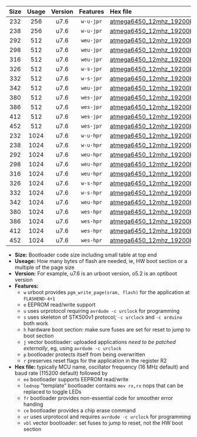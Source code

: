 |Size|Usage|Version|Features|Hex file|
|:-:|:-:|:-:|:-:|:--|
|232|256|u7.6|`w-u-jpr`|[atmega6450_12mhz_19200bps_ur_vbl.hex](https://raw.githubusercontent.com/stefanrueger/urboot/main//atmega6450_12mhz_19200bps_ur_vbl.hex)|
|238|256|u7.6|`w-u-jpr`|[atmega6450_12mhz_19200bps_lednop_ur_vbl.hex](https://raw.githubusercontent.com/stefanrueger/urboot/main//atmega6450_12mhz_19200bps_lednop_ur_vbl.hex)|
|292|512|u7.6|`weu-jpr`|[atmega6450_12mhz_19200bps_ee_ur_vbl.hex](https://raw.githubusercontent.com/stefanrueger/urboot/main//atmega6450_12mhz_19200bps_ee_ur_vbl.hex)|
|298|512|u7.6|`weu-jpr`|[atmega6450_12mhz_19200bps_ee_lednop_ur_vbl.hex](https://raw.githubusercontent.com/stefanrueger/urboot/main//atmega6450_12mhz_19200bps_ee_lednop_ur_vbl.hex)|
|316|512|u7.6|`weu-jpr`|[atmega6450_12mhz_19200bps_ee_lednop_fr_ur_vbl.hex](https://raw.githubusercontent.com/stefanrueger/urboot/main//atmega6450_12mhz_19200bps_ee_lednop_fr_ur_vbl.hex)|
|326|512|u7.6|`w-s-jpr`|[atmega6450_12mhz_19200bps_vbl.hex](https://raw.githubusercontent.com/stefanrueger/urboot/main//atmega6450_12mhz_19200bps_vbl.hex)|
|332|512|u7.6|`w-s-jpr`|[atmega6450_12mhz_19200bps_lednop_vbl.hex](https://raw.githubusercontent.com/stefanrueger/urboot/main//atmega6450_12mhz_19200bps_lednop_vbl.hex)|
|342|512|u7.6|`weu-jpr`|[atmega6450_12mhz_19200bps_ee_lednop_fr_ce_ur_vbl.hex](https://raw.githubusercontent.com/stefanrueger/urboot/main//atmega6450_12mhz_19200bps_ee_lednop_fr_ce_ur_vbl.hex)|
|380|512|u7.6|`wes-jpr`|[atmega6450_12mhz_19200bps_ee_vbl.hex](https://raw.githubusercontent.com/stefanrueger/urboot/main//atmega6450_12mhz_19200bps_ee_vbl.hex)|
|386|512|u7.6|`wes-jpr`|[atmega6450_12mhz_19200bps_ee_lednop_vbl.hex](https://raw.githubusercontent.com/stefanrueger/urboot/main//atmega6450_12mhz_19200bps_ee_lednop_vbl.hex)|
|412|512|u7.6|`wes-jpr`|[atmega6450_12mhz_19200bps_ee_lednop_fr_vbl.hex](https://raw.githubusercontent.com/stefanrueger/urboot/main//atmega6450_12mhz_19200bps_ee_lednop_fr_vbl.hex)|
|452|512|u7.6|`wes-jpr`|[atmega6450_12mhz_19200bps_ee_lednop_fr_ce_vbl.hex](https://raw.githubusercontent.com/stefanrueger/urboot/main//atmega6450_12mhz_19200bps_ee_lednop_fr_ce_vbl.hex)|
|232|1024|u7.6|`w-u-hpr`|[atmega6450_12mhz_19200bps_ur.hex](https://raw.githubusercontent.com/stefanrueger/urboot/main//atmega6450_12mhz_19200bps_ur.hex)|
|238|1024|u7.6|`w-u-hpr`|[atmega6450_12mhz_19200bps_lednop_ur.hex](https://raw.githubusercontent.com/stefanrueger/urboot/main//atmega6450_12mhz_19200bps_lednop_ur.hex)|
|292|1024|u7.6|`weu-hpr`|[atmega6450_12mhz_19200bps_ee_ur.hex](https://raw.githubusercontent.com/stefanrueger/urboot/main//atmega6450_12mhz_19200bps_ee_ur.hex)|
|298|1024|u7.6|`weu-hpr`|[atmega6450_12mhz_19200bps_ee_lednop_ur.hex](https://raw.githubusercontent.com/stefanrueger/urboot/main//atmega6450_12mhz_19200bps_ee_lednop_ur.hex)|
|316|1024|u7.6|`weu-hpr`|[atmega6450_12mhz_19200bps_ee_lednop_fr_ur.hex](https://raw.githubusercontent.com/stefanrueger/urboot/main//atmega6450_12mhz_19200bps_ee_lednop_fr_ur.hex)|
|326|1024|u7.6|`w-s-hpr`|[atmega6450_12mhz_19200bps.hex](https://raw.githubusercontent.com/stefanrueger/urboot/main//atmega6450_12mhz_19200bps.hex)|
|332|1024|u7.6|`w-s-hpr`|[atmega6450_12mhz_19200bps_lednop.hex](https://raw.githubusercontent.com/stefanrueger/urboot/main//atmega6450_12mhz_19200bps_lednop.hex)|
|342|1024|u7.6|`weu-hpr`|[atmega6450_12mhz_19200bps_ee_lednop_fr_ce_ur.hex](https://raw.githubusercontent.com/stefanrueger/urboot/main//atmega6450_12mhz_19200bps_ee_lednop_fr_ce_ur.hex)|
|380|1024|u7.6|`wes-hpr`|[atmega6450_12mhz_19200bps_ee.hex](https://raw.githubusercontent.com/stefanrueger/urboot/main//atmega6450_12mhz_19200bps_ee.hex)|
|386|1024|u7.6|`wes-hpr`|[atmega6450_12mhz_19200bps_ee_lednop.hex](https://raw.githubusercontent.com/stefanrueger/urboot/main//atmega6450_12mhz_19200bps_ee_lednop.hex)|
|412|1024|u7.6|`wes-hpr`|[atmega6450_12mhz_19200bps_ee_lednop_fr.hex](https://raw.githubusercontent.com/stefanrueger/urboot/main//atmega6450_12mhz_19200bps_ee_lednop_fr.hex)|
|452|1024|u7.6|`wes-hpr`|[atmega6450_12mhz_19200bps_ee_lednop_fr_ce.hex](https://raw.githubusercontent.com/stefanrueger/urboot/main//atmega6450_12mhz_19200bps_ee_lednop_fr_ce.hex)|

- **Size:** Bootloader code size including small table at top end
- **Useage:** How many bytes of flash are needed, ie, HW boot section or a multiple of the page size
- **Version:** For example, u7.6 is an urboot version, o5.2 is an optiboot version
- **Features:**
  + `w` urboot provides `pgm_write_page(sram, flash)` for the application at `FLASHEND-4+1`
  + `e` EEPROM read/write support
  + `u` uses urprotocol requiring `avrdude -c urclock` for programming
  + `s` uses skeleton of STK500v1 protocol; `-c urclock` and `-c arduino` both work
  + `h` hardware boot section: make sure fuses are set for reset to jump to boot section
  + `j` vector bootloader: uploaded applications *need to be patched externally*, eg, using `avrdude -c urclock`
  + `p` bootloader protects itself from being overwritten
  + `r` preserves reset flags for the application in the register R2
- **Hex file:** typically MCU name, oscillator frequency (16 MHz default) and baud rate (115200 default) followed by
  + `ee` bootloader supports EEPROM read/write
  + `lednop` "template" bootloader contains `mov rx,rx` nops that can be replaced to toggle LEDs
  + `fr` bootloader provides non-essential code for smoother error handing
  + `ce` bootloader provides a chip erase command
  + `ur` uses urprotocol and requires `avrdude -c urclock` for programming
  + `vbl` vector bootloader: set fuses to jump to reset, not the HW boot section
